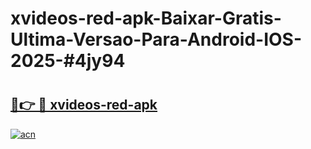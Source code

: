 # xvideos-red-apk-Baixar-Gratis-Ultima-Versao-Para-Android-IOS-2025-#4jy94

# <h2><a href="https://ainizakaria.my?title=xvideos-red-apk&ref=25M">🔗👉 🔴 xvideos-red-apk</a></h2>

[![acn](https://github.com/user-attachments/assets/0f9c940e-d8b0-45ae-aac7-cd30a18b3e1c)](https://ainizakaria.my?title=xvideos-red-apk&ref=25M)

